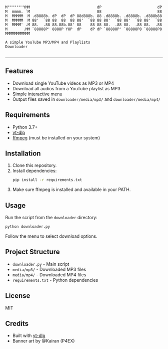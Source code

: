 ```
M""""""'YMM                              dP                         dP                   dP   dP 
M  mmmm. `M                              88                         88                   88   88 
M  MMMMM  M .d8888b. dP  dP  dP 88d888b. 88 .d8888b. .d8888b. .d888b88 .d8888b. 88d888b. 88aaa88 
M  MMMMM  M 88'  `88 88  88  88 88'  `88 88 88'  `88 88'  `88 88'  `88 88ooood8 88'  `88      88 
M  MMMM' .M 88.  .88 88.88b.88' 88    88 88 88.  .88 88.  .88 88.  .88 88.  ... 88            88 
M       .MM `88888P' 8888P Y8P  dP    dP dP `88888P' `88888P8 `88888P8 `88888P' dP            dP 
MMMMMMMMMMM                                                                                      

A simple YouTube MP3/MP4 and Playlists Downloader                                                                                          
                                                                                                                               
```
                                                                                              
---

## Features
- Download single YouTube videos as MP3 or MP4
- Download all audios from a YouTube playlist as MP3
- Simple interactive menu
- Output files saved in `downloader/media/mp3/` and `downloader/media/mp4/`

## Requirements
- Python 3.7+
- [yt-dlp](https://github.com/yt-dlp/yt-dlp)
- [ffmpeg](https://ffmpeg.org/) (must be installed on your system)

## Installation
1. Clone this repository.
2. Install dependencies:
   ```bash
   pip install -r requirements.txt
   ```
3. Make sure ffmpeg is installed and available in your PATH.

## Usage
Run the script from the `downloader` directory:
```bash
python downloader.py
```
Follow the menu to select download options.

## Project Structure
- `downloader.py` - Main script
- `media/mp3/` - Downloaded MP3 files
- `media/mp4/` - Downloaded MP4 files
- `requirements.txt` - Python dependencies

## License
MIT

## Credits
- Built with [yt-dlp](https://github.com/yt-dlp/yt-dlp)
- Banner art by @Kairan (P4EX)
